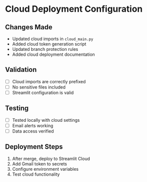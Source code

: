 # Cloud Deployment Configuration

## Changes Made
- Updated cloud imports in `cloud_main.py`
- Added cloud token generation script
- Updated branch protection rules
- Added cloud deployment documentation

## Validation
- [ ] Cloud imports are correctly prefixed
- [ ] No sensitive files included
- [ ] Streamlit configuration is valid

## Testing
- [ ] Tested locally with cloud settings
- [ ] Email alerts working
- [ ] Data access verified

## Deployment Steps
1. After merge, deploy to Streamlit Cloud
2. Add Gmail token to secrets
3. Configure environment variables
4. Test cloud functionality
